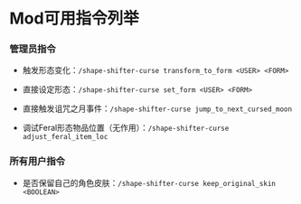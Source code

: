 # Mod可用指令列举

### 管理员指令

- 触发形态变化：`/shape-shifter-curse transform_to_form <USER> <FORM>`

- 直接设定形态：`/shape-shifter-curse set_form <USER> <FORM>`

- 直接触发诅咒之月事件：`/shape-shifter-curse jump_to_next_cursed_moon`

- 调试Feral形态物品位置（无作用）：`/shape-shifter-curse adjust_feral_item_loc`

### 所有用户指令

- 是否保留自己的角色皮肤：`/shape-shifter-curse keep_original_skin <BOOLEAN>`